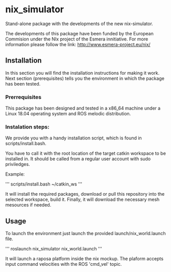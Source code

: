 # nix_simulator
Stand-alone package with the developments of the new nix-simulator. 

The developments of this package have been funded by the European Commision under the NIx project of the Esmera innitiative. For more information please follow the link: http://www.esmera-project.eu/nix/

## Installation

In this section you will find the installation instructions for making it work. Next section (prerequisites) tells you the environment in which the package has been tested.

### Prerrequisites

This package has been designed and tested in a x86_64 machine under a Linux 18.04 operating system and ROS melodic distribution. 

### Instalation steps:

We provide you with a handy installation script, which is found in scripts/install.bash. 

You have to call it with the root location of the target catkin workspace to be installed in. It should be called from a regular user account with sudo priviledges.

Example:

'''
scripts/install.bash ~/catkin_ws
'''

It will install the required packages, download or pull this repository into the selected workspace, build it. Finally, it will download the necessary mesh mesources if needed.

## Usage

To launch the environment just launch the provided launch/nix_world.launch file.

'''
roslaunch nix_simulator nix_world.launch
'''

It will launch a raposa platform inside the nix mockup. The plaform accepts input command velocities with the ROS 'cmd_vel' topic.
